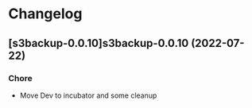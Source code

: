 # Changelog



## [s3backup-0.0.10]s3backup-0.0.10 (2022-07-22)

### Chore

- Move Dev to incubator and some cleanup
  
  